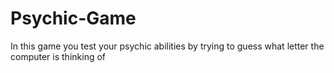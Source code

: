 # Psychic-Game

In this game you test your psychic abilities by trying to guess what letter the computer is thinking of
